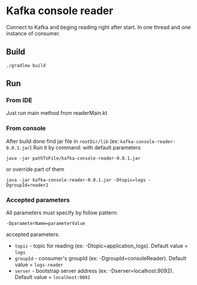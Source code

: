 # Kafka console reader
Connect to Kafka and beging reading right after start. In one thread and one instance of consumer.
## Build
```
./gradlew build
```

## Run
### From IDE
Just run main method from readerMain.kt
### From console
After build done find jar file in `rootDir/lib` (ex: `kafka-console-reader-0.0.1.jar`)
Run it by command:
with default parameters
```
java -jar pathToFile/kafka-console-reader-0.0.1.jar
```
or override part of them
```
java -jar kafka-console-reader-0.0.1.jar -Dtopic=logs -DgroupId=reader2
```
### Accepted parameters
All parameters must specify by follow pattern:
```
-DparameterName=parameterValue
```
accepted parameters:
* `topic` - topic for reading (ex: -Dtopic=application_logs). Default value = `logs`
* `groupId` - consumer's groupId (ex: -DgroupId=consoleReader). Default value = `logs-reader`
* `server` - bootstrap server address (ex: -Dserver=localhost:9092). Default value = `localhost:9092`